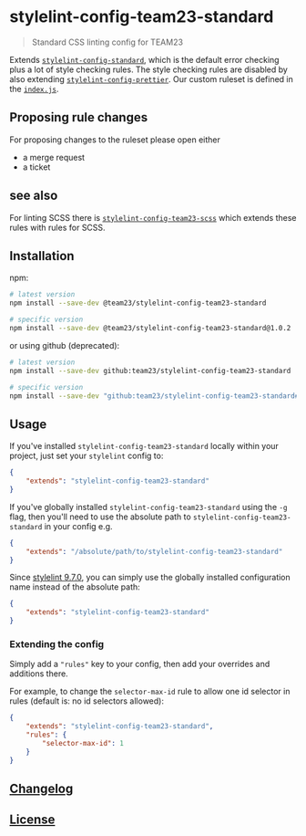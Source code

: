 # stylelint-config-team23-standard

> Standard CSS linting config for TEAM23

Extends [`stylelint-config-standard`](https://github.com/stylelint/stylelint-config-standard), which is the default
error checking plus a lot of style checking rules. The style checking rules are disabled by also extending [`stylelint-config-prettier`](https://github.com/prettier/stylelint-config-prettier). Our custom ruleset is defined in the
[`index.js`](./index.js).

## Proposing rule changes

For proposing changes to the ruleset please open either

-   a merge request
-   a ticket

## see also

For linting SCSS there is [`stylelint-config-team23-scss`](https://github.com/team23/stylelint-config-team23-scss.git)
which extends these rules with rules for SCSS.

## Installation

npm:

```bash
# latest version
npm install --save-dev @team23/stylelint-config-team23-standard

# specific version
npm install --save-dev @team23/stylelint-config-team23-standard@1.0.2
```

or using github (deprecated):

```bash
# latest version
npm install --save-dev github:team23/stylelint-config-team23-standard

# specific version
npm install --save-dev "github:team23/stylelint-config-team23-standard#v1.0.2"
```

## Usage

If you've installed `stylelint-config-team23-standard` locally within your project, just set your `stylelint` config to:

```json
{
    "extends": "stylelint-config-team23-standard"
}
```

If you've globally installed `stylelint-config-team23-standard` using the `-g` flag, then you'll need to use the absolute path to `stylelint-config-team23-standard` in your config e.g.

```json
{
    "extends": "/absolute/path/to/stylelint-config-team23-standard"
}
```

Since [stylelint 9.7.0](https://github.com/stylelint/stylelint/blob/9.7.0/CHANGELOG.md#970), you can simply use the globally installed configuration name instead of the absolute path:

```json
{
    "extends": "stylelint-config-team23-standard"
}
```

### Extending the config

Simply add a `"rules"` key to your config, then add your overrides and additions there.

For example, to change the `selector-max-id` rule to allow one id selector in rules
(default is: no id selectors allowed):

```json
{
    "extends": "stylelint-config-team23-standard",
    "rules": {
        "selector-max-id": 1
    }
}
```

## [Changelog](CHANGELOG.md)

## [License](LICENSE)
